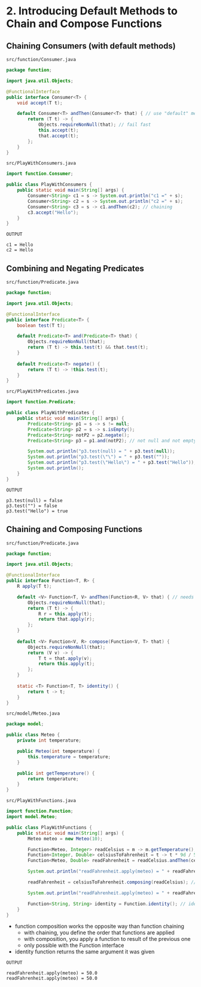 # 2. Introducing Default Methods to Chain and Compose Functions

## Chaining Consumers (with default methods)

`src/function/Consumer.java`
```java
package function;

import java.util.Objects;

@FunctionalInterface
public interface Consumer<T> {
    void accept(T t);

    default Consumer<T> andThen(Consumer<T> that) { // use "default" method to chain lambdas
        return (T t) -> {
            Objects.requireNonNull(that); // fail fast
            this.accept(t);
            that.accept(t);
        };
    }
}
```

`src/PlayWithConsumers.java`
```java
import function.Consumer;

public class PlayWithConsumers {
    public static void main(String[] args) {
        Consumer<String> c1 = s -> System.out.println("c1 =" + s);
        Consumer<String> c2 = s -> System.out.println("c2 =" + s);
        Consumer<String> c3 = s -> c1.andThen(c2); // chaining
        c3.accept("Hello");
    }
} 
```

`OUTPUT`
```text
c1 = Hello
c2 = Hello
```

## Combining and Negating Predicates

`src/function/Predicate.java`
```java
package function;

import java.util.Objects;

@FunctionalInterface
public interface Predicate<T> {
    boolean test(T t);

    default Predicate<T> and(Predicate<T> that) {
        Objects.requireNonNull(that);
        return (T t) -> this.test(t) && that.test(t);
    }
    
    default Predicate<T> negate() {
        return (T t) -> !this.test(t);
    }
}
```

`src/PlayWithPredicates.java`
```java
import function.Predicate;

public class PlayWithPredicates {
    public static void main(String[] args) {
        Predicate<String> p1 = s -> s != null;
        Predicate<String> p2 = s -> s.isEmpty();
        Predicate<String> notP2 = p2.negate();
        Predicate<String> p3 = p1.and(notP2); // not null and not empty

        System.out.println("p3.test(null) = " + p3.test(null));
        System.out.println("p3.test(\"\") = " + p3.test(""));
        System.out.println("p3.test(\"Hello\") = " + p3.test("Hello"));
        System.out.println();
    }
}
```

`OUTPUT`
```text
p3.test(null) = false
p3.test("") = false
p3.test("Hello") = true
```

## Chaining and Composing Functions

`src/function/Predicate.java`
```java
package function;

import java.util.Objects;

@FunctionalInterface
public interface Function<T, R> {
    R apply(T t);

    default <V> Function<T, V> andThen(Function<R, V> that) { // needs another type V
        Objects.requireNonNull(that);
        return (T t) -> {
            R r = this.apply(t);
            return that.apply(r);
        };
    }
    
    default <V> Function<V, R> compose(Function<V, T> that) {
        Objects.requireNonNull(that);
        return (V v) -> {
            T t = that.apply(v);
            return this.apply(t);
        };
    }
    
    static <T> Function<T, T> identity() {
        return t -> t;
    }
}
```

`src/model/Meteo.java`
```java
package model;

public class Meteo {
    private int temperature;

    public Meteo(int temperature) {
        this.temperature = temperature;
    }

    public int getTemperature() {
        return temperature;
    }
}
```

`src/PlayWithFunctions.java`
```java
import function.Function;
import model.Meteo;

public class PlayWithFunctions {
    public static void main(String[] args) {
        Meteo meteo = new Meteo(10);

        Function<Meteo, Integer> readCelsius = m -> m.getTemperature();
        Function<Integer, Double> celsiusToFahrenheit = t -> t * 9d / 5d + 32d;
        Function<Meteo, Double> readFahrenheit = readCelsius.andThen(celsiusToFahrenheit); // chaining

        System.out.println("readFahrenheit.apply(meteo) = " + readFahrenheit.apply(meteo));

        readFahrenheit = celsiusToFahrenheit.composing(readCelsius); // function composition

        System.out.println("readFahrenheit.apply(meteo) = " + readFahrenheit.apply(meteo));

        Function<String, String> identity = Function.identity(); // identity function (factory method)
    }
}
```

- function composition works the opposite way than function chaining
  - with chaining, you define the order that functions are applied
  - with composition, you apply a function to result of the previous one
  - only possible with the Function interface
- identity function returns the same argument it was given

`OUTPUT`
```text
readFahrenheit.apply(meteo) = 50.0
readFahrenheit.apply(meteo) = 50.0
```



